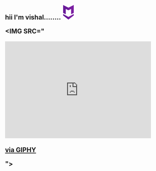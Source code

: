 <h2> hii I'm vishal........</h2?

 
![alt text](https://github.com/adam-p/markdown-here/raw/master/src/common/images/icon48.png "Logo Title Text 1")
 <HTML>

 
<BODY>

<IMG SRC="
<iframe src="https://giphy.com/embed/QX6ruFElzFdeIfblrg" width="480" height="320" frameBorder="0" class="giphy-embed" allowFullScreen></iframe><p><a href="https://giphy.com/gifs/coding-programming-programmer-QX6ruFElzFdeIfblrg">via GIPHY</a></p>">

</BODY>

</HTML>
